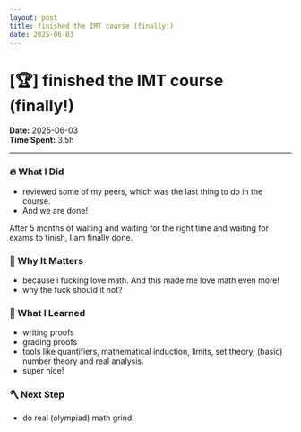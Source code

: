 ```yaml
---
layout: post
title: finished the IMT course (finally!)
date: 2025-06-03
---
```

# [🏆] finished the IMT course (finally!)

**Date:** 2025-06-03  
**Time Spent:** 3.5h 

---

### 🔥 What I Did
- reviewed some of my peers, which was the last thing to do in the course. 
- And we are done!

After 5 months of waiting and waiting for the right time and waiting for exams to finish, I am finally done.

### 🎯 Why It Matters
- because i fucking love math. And this made me love math even more!
- why the fuck should it not?

### 🧠 What I Learned
- writing proofs
- grading proofs
- tools like quantifiers, mathematical induction, limits, set theory, (basic) number theory and real analysis. 
- super nice!

### 🪓 Next Step
- do real (olympiad) math grind.
